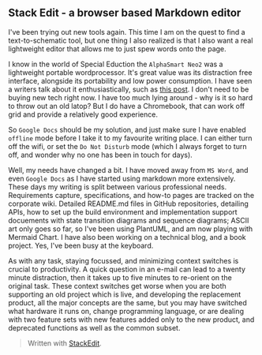

## Stack Edit - a browser based Markdown editor

I've been trying out new tools again. This time I am on the quest to find a text-to-schematic tool, but one thing I also realized is that I also want a real lightweight editor that allows me to just spew words onto the page.

I know in the world of Special Eduction the `AlphaSmart Neo2` was a lightweight portable wordprocessor. It's great value was its distraction free interface, alongside its portability and low power consumption. I have seen a writers talk about it enthusiastically, such as [this post](https://kadavy.net/blog/posts/alphasmart-portable-word-processor/). I don't need to be buying new tech right now. I have too much lying around - why is it so hard to throw out an old latop? But I do have a Chromebook, that can work off grid and provide a relatively good experience.

So `Google Docs` should be my solution, and just make sure I have enabled `offline` mode before I take it to my favourite writing place. I can either turn off the wifi, or set the `Do Not Disturb` mode (which I always forget to turn off, and wonder why no one has been in touch for days).

Well, my needs have changed a bit. I have moved away from `MS Word`, and even `Google Docs` as I have started using markdown more extensively. These days my writing is split between various professional needs.  Requirements capture, specifications, and how-to pages are tracked on the corporate wiki.  Detailed README.md files in GitHub repositories, detailing APIs, how to set up the build environment and implementation support docuements with state transition diagrams and sequence diagrams; ASCII art only goes so far, so I've been using PlantUML, and am now playing with Mermaid Chart. I have also been working on a technical blog, and a book project.  Yes, I've been busy at the keyboard.

As with any task, staying focussed, and minimizing context switches is crucial to productivity.  A quick question in an e-mail can lead to a twenty minute distraction, then it takes up to five minutes to re-orient on the original task. These context switches get worse when you are both supporting an old project which is live, and developing the replacement product, all the major concepts are the same, but you may have switched what hardware it runs on, change programming language, or are dealing with two feature sets with new features added only to the new product, and deprecated functions as well as the common subset.  


> Written with [StackEdit](https://stackedit.io/).
<!--stackedit_data:
eyJoaXN0b3J5IjpbLTE3OTkxODQxMjAsLTY1MTg2NzA2NiwxMT
QxNzg0MTU5LC05Njg0MjA1OThdfQ==
-->